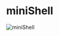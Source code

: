 
# miniShell
![miniShell](https://user-images.githubusercontent.com/65643742/118960961-78400480-b96c-11eb-9b2f-5e0832b8fbce.gif)

